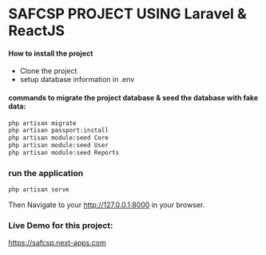 # SAFCSP PROJECT USING Laravel & ReactJS

#### How to install the project
  - Clone the project
  - setup database information in .env

#### commands to migrate the project database & seed the database with fake data:
```sh
php artisan migrate
php artisan passport:install 
php artisan module:seed Core
php artisan module:seed User
php artisan module:seed Reports
```

### run the application
```sh
php artisan serve
```

Then Navigate to your http://127.0.0.1:8000 in your browser.


### Live Demo for this project:
https://safcsp.next-apps.com